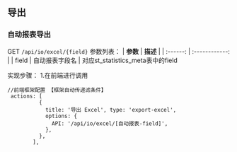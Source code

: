 ## 导出
### 自动报表导出

GET `/api/io/excel/{field}`
参数列表：
| **参数** |    **描述**    |
| :------: | :------------: |
|  field   | 自动报表字段名 |
对应st_statistics_meta表中的field

实现步骤：
1.在前端进行调用

``` 
//前端框架配置 【框架自动传递滤条件】
 actions: [
          {
            title: '导出 Excel', type: 'export-excel',
            options: {
              API: '/api/io/excel/[自动报表-field]',
            },
          },
        ],
```

